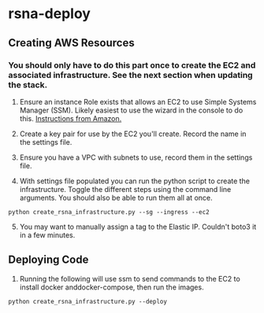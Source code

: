 # rsna-deploy

## Creating AWS Resources
### You should only have to do this part once to create the EC2 and associated infrastructure. See the next section when updating the stack.

1. Ensure an instance Role exists that allows an EC2 to use Simple Systems Manager (SSM). Likely easiest to use the
wizard in the console to do this. [Instructions from Amazon.](https://docs.aws.amazon.com/systems-manager/latest/userguide/systems-manager-access.html)

2. Create a key pair for use by the EC2 you'll create. Record the name in the settings file.

3. Ensure you have a VPC with subnets to use, record them in the settings file.

4. With settings file populated you can run the python script to create the infrastructure. Toggle the different steps
using the command line arguments. You should also be able to run them all at once.

```shell
python create_rsna_infrastructure.py --sg --ingress --ec2
```

5. You may want to manually assign a tag to the Elastic IP. Couldn't boto3 it in a few minutes.

## Deploying Code

1. Running the following will use ssm to send commands to the EC2 to install docker anddocker-compose,
then run the images.

```shell
python create_rsna_infrastructure.py --deploy
```
